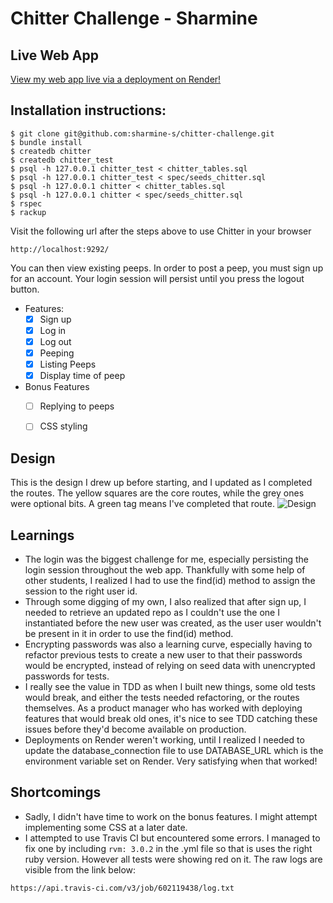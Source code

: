 Chitter Challenge - Sharmine
=================

## Live Web App
[View my web app live via a deployment on Render!](https://chitter-challenge-j4f4.onrender.com/)

Installation instructions:
-------
```
$ git clone git@github.com:sharmine-s/chitter-challenge.git
$ bundle install
$ createdb chitter
$ createdb chitter_test
$ psql -h 127.0.0.1 chitter_test < chitter_tables.sql 
$ psql -h 127.0.0.1 chitter_test < spec/seeds_chitter.sql 
$ psql -h 127.0.0.1 chitter < chitter_tables.sql 
$ psql -h 127.0.0.1 chitter < spec/seeds_chitter.sql 
$ rspec
$ rackup
```

Visit the following url after the steps above to use Chitter in your browser

```
http://localhost:9292/
```

You can then view existing peeps. In order to post a peep, you must sign up for an account. Your login session will persist until you press the logout button.

* Features:
  * [x] Sign up
  * [x] Log in
  * [x] Log out
  * [x] Peeping
  * [x] Listing Peeps
  * [x] Display time of peep

* Bonus Features
  * [ ] Replying to peeps
  * [ ] CSS styling



## Design
This is the design I drew up before starting, and I updated as I completed the routes. The yellow squares are the core routes, while the grey ones were optional bits. A green tag means I've completed that route.
![Design](https://i.imgur.com/FL5xT5x.jpeg)

## Learnings
* The login was the biggest challenge for me, especially persisting the login session throughout the web app. Thankfully with some help of other students, I realized I had to use the find(id) method to assign the session to the right user id.
* Through some digging of my own, I also realized that after sign up, I needed to retrieve an updated repo as I couldn't use the one I instantiated before the new user was created, as the user user wouldn't be present in it in order to use the find(id) method.
* Encrypting passwords was also a learning curve, especially having to refactor previous tests to create a new user to that their passwords would be encrypted, instead of relying on seed data with unencrypted passwords for tests.
* I really see the value in TDD as when I built new things, some old tests would break, and either the tests needed refactoring, or the routes themselves. As a product manager who has worked with deploying features that would break old ones, it's nice to see TDD catching these issues before they'd become available on production.
* Deployments on Render weren't working, until I realized I needed to update the database_connection file to use DATABASE_URL which is the environment variable set on Render. Very satisfying when that worked!


## Shortcomings
* Sadly, I didn't have time to work on the bonus features. I might attempt implementing some CSS at a later date.
* I attempted to use Travis CI but encountered some errors. I managed to fix one by including `rvm: 3.0.2` in the .yml file so that is uses the right ruby version. However all tests were showing red on it. The raw logs are visible from the link below:
```
https://api.travis-ci.com/v3/job/602119438/log.txt
```